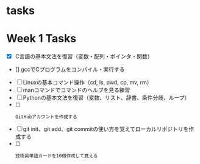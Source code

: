 # tasks
# Week 1 Tasks 
- [x] C言語の基本文法を復習（変数・配列・ポインタ・関数）
- []  gccでCプログラムをコンパイル・実行する
- [ ]  Linuxの基本コマンド操作（cd, ls, pwd, cp, mv, rm）
- [ ]    manコマンドでコマンドのヘルプを見る練習 
- [ ]    Pythonの基本文法を復習（変数、リスト、辞書、条件分岐、ループ）
- [ ]     GitHubアカウントを作成する
- [ ]    git init、git add、git commitの使い方を覚えてローカルリポジトリを作成する
- [ ]     技術英単語カードを10個作成して覚える  
